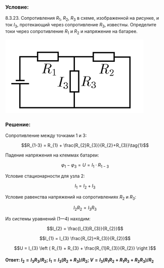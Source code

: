 ###  Условие: 

$8.3.23.$ Сопротивления $R_1$, $R_2$, $R_3$ в схеме, изображенной на рисунке, и ток $I_3$, протекающий через сопротивление $R_3$, известны. Определите токи через сопротивление $R_1$ и $R_2$ и напряжение на батарее. 

![К задаче $8.3.23$|437x232, 40%](../../img/8.3.23/8.3.23.png)

###  Решение: 

Сопротивление между точками 1 и 3: 

$$R_{1-3} = R_{1} + \frac{R_{2}R_{3}}{R_{2}+R_{3}}\tag{1}$$ 

Падение напряжения на клеммах батареи: 

$$\varphi_{1} - \varphi _{3} = U = I_{1} \cdot R_{1-3}\tag{2}$$

Условие стационарности для узла 2: 

$$I_{1} = I_{2} + I_{3}\tag{3}$$

Условие равенства напряжений на сопротивлениях $R_2$ и $R_3$:

$$I_{2}R_{2} = I_{3}R_{3}\tag{4}$$

Из системы уравнений $(1—4)$ находим: 

$$I_{2} = \frac{I_{3}R_{3}}{R_{2}}$$ 

$$I_{1} = I_{3} \frac{R_{2}+R_{3}}{R_{2}}$$ 

$$U = I_{3} \left ( R_{1} + R_{3} + \frac{R_{1}R_{3}}{R_{2}} \right )$$ 

####  Ответ: $I_{2}=I_{3}R_{3}/R_{2};~I_{1}=I_{3}(R_{2}+R_{3})/R_{2};~V=I_{3}(R_{1}R_{2}+R_{1}R_{3}+R_{2}R_{3})/R_{2}$
